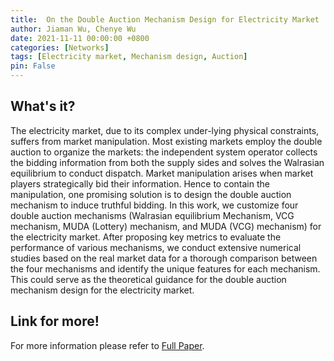 ```yaml
---
title: 	On the Double Auction Mechanism Design for Electricity Market
author: Jiaman Wu, Chenye Wu
date: 2021-11-11 00:00:00 +0800
categories: [Networks]
tags: [Electricity market, Mechanism design, Auction]
pin: False
---
```


## What's it?

The electricity market, due to its complex under-lying physical constraints, suffers from market manipulation. Most existing markets employ the double auction to organize the markets: the independent system operator collects the bidding information from both the supply sides and solves the Walrasian equilibrium to conduct dispatch. Market manipulation arises when market players strategically bid their information. Hence to contain the manipulation, one promising solution is to design the double auction mechanism to induce truthful bidding. In this work, we customize four double auction mechanisms (Walrasian equilibrium Mechanism, VCG mechanism, MUDA (Lottery) mechanism, and MUDA (VCG) mechanism) for the electricity market. After proposing key metrics to evaluate the performance of various mechanisms, we conduct extensive numerical studies based on the real market data for a thorough comparison between the four mechanisms and identify the unique features for each mechanism. This could serve as the theoretical guidance for the double auction mechanism design for the electricity market.

## Link for more!
For more information please refer to [Full Paper](https://ieeexplore.ieee.org/document/9302995).
